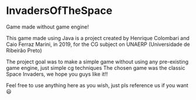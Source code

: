 # InvadersOfTheSpace
Game made without game engine!

This game made using Java is a project created by Henrique Colombari and Caio Ferraz Marini, in 2019, for the CG subject on UNAERP 
(Universidade de Ribeirão Preto)

The project goal was to make a simple game without using any pre-existing game engine, just simple cg techniques
The chosen game was the classic Space Invaders, we hope you guys like it!!

Feel free to use anything here as you wish, just pls reference us if you want 😃
